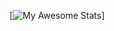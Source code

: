 [![My Awesome Stats](https://awesome-github-stats.azurewebsites.net/user-stats/exejar?cardType=level&theme=nightowl)]
